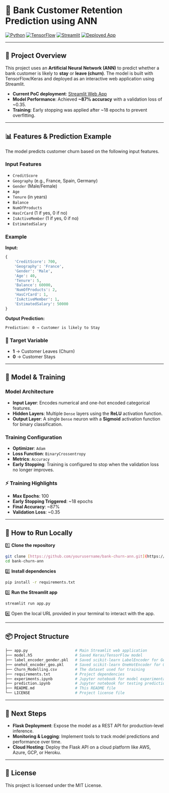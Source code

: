 # 🏦 Bank Customer Retention Prediction using ANN

[![Python](https://img.shields.io/badge/Python-3.10%2B-blue.svg?logo=python&logoColor=white)](https://www.python.org/)
[![TensorFlow](https://img.shields.io/badge/TensorFlow-2.x-orange.svg?logo=tensorflow&logoColor=white)](https://www.tensorflow.org/)
[![Streamlit](https://img.shields.io/badge/Streamlit-1.x-FF4B4B.svg?logo=streamlit&logoColor=white)](https://streamlit.io/)
[![Deployed App](https://img.shields.io/badge/Live%20Demo-Streamlit-brightgreen?logo=streamlit)](https://ann-classification-churn-hritwick.streamlit.app/)

---

## 📌 Project Overview

This project uses an **Artificial Neural Network (ANN)** to predict whether a bank customer is likely to **stay** or **leave (churn)**. The model is built with TensorFlow/Keras and deployed as an interactive web application using Streamlit.

-   **Current PoC deployment**: [Streamlit Web App](https://ann-classification-churn-hritwick.streamlit.app/)
-   **Model Performance**: Achieved **~87% accuracy** with a validation loss of ~0.35.
-   **Training**: Early stopping was applied after ~18 epochs to prevent overfitting.

---

## 📊 Features & Prediction Example

The model predicts customer churn based on the following input features.

### Input Features

-   `CreditScore`
-   `Geography` (e.g., France, Spain, Germany)
-   `Gender` (Male/Female)
-   `Age`
-   `Tenure` (in years)
-   `Balance`
-   `NumOfProducts`
-   `HasCrCard` (1 if yes, 0 if no)
-   `IsActiveMember` (1 if yes, 0 if no)
-   `EstimatedSalary`

### Example

**Input:**
```python
{
    'CreditScore': 700,
    'Geography': 'France',
    'Gender': 'Male',
    'Age': 40,
    'Tenure': 5,
    'Balance': 60000,
    'NumOfProducts': 2,
    'HasCrCard': 1,
    'IsActiveMember': 1,
    'EstimatedSalary': 50000
}
```

**Output Prediction:**
```
Prediction: 0 → Customer is likely to Stay
```

### 🎯 Target Variable

-   **1** → Customer Leaves (Churn)
-   **0** → Customer Stays

---

## 🧠 Model & Training

### Model Architecture

-   **Input Layer**: Encodes numerical and one-hot encoded categorical features.
-   **Hidden Layers**: Multiple `Dense` layers using the **ReLU** activation function.
-   **Output Layer**: A single `Dense` neuron with a **Sigmoid** activation function for binary classification.

### Training Configuration

-   **Optimizer**: `Adam`
-   **Loss Function**: `BinaryCrossentropy`
-   **Metrics**: `Accuracy`
-   **Early Stopping**: Training is configured to stop when the validation loss no longer improves.

### ⚡ Training Highlights

-   **Max Epochs**: 100
-   **Early Stopping Triggered**: ~18 epochs
-   **Final Accuracy**: ~87%
-   **Validation Loss**: ~0.35

---

## 🚀 How to Run Locally

1️⃣ **Clone the repository**
```bash
git clone [https://github.com/yourusername/bank-churn-ann.git](https://github.com/yourusername/bank-churn-ann.git)
cd bank-churn-ann
```

2️⃣ **Install dependencies**
```bash
pip install -r requirements.txt
```

3️⃣ **Run the Streamlit app**
```bash
streamlit run app.py
```
4️⃣ Open the local URL provided in your terminal to interact with the app.

---

## 📦 Project Structure

```graphql
├── app.py                     # Main Streamlit web application
├── model.h5                   # Saved Keras/TensorFlow model
├── label_encoder_gender.pkl   # Saved scikit-learn LabelEncoder for Gender
├── onehot_encoder_geo.pkl     # Saved scikit-learn OneHotEncoder for Geography
├── Churn_Modelling.csv        # The dataset used for training
├── requirements.txt           # Project dependencies
├── experiments.ipynb          # Jupyter notebook for model experimentation
├── prediction.ipynb           # Jupyter notebook for testing predictions
├── README.md                  # This README file
└── LICENSE                    # Project license file
```

---

## 📌 Next Steps

-   **Flask Deployment**: Expose the model as a REST API for production-level inference.
-   **Monitoring & Logging**: Implement tools to track model predictions and performance over time.
-   **Cloud Hosting**: Deploy the Flask API on a cloud platform like AWS, Azure, GCP, or Heroku.

---

## 📜 License

This project is licensed under the MIT License.
